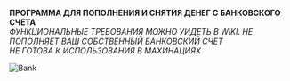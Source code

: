 **ПРОГРАММА ДЛЯ ПОПОЛНЕНИЯ И СНЯТИЯ ДЕНЕГ С БАНКОВСКОГО СЧЕТА**  
_ФУНКЦИОНАЛЬНЫЕ ТРЕБОВАНИЯ МОЖНО УИДЕТЬ В WIKI_.
_НЕ ПОПОЛНЯЕТ ВАШ СОБСТВЕННЫЙ БАНКОВСКИЙ СЧЕТ_  
_НЕ ГОТОВА К ИСПОЛЬЗОВАНИЯ В МАХИНАЦИЯХ_  

![Bank](https://github.com/user-attachments/assets/02e9de6c-e5c7-4a8c-b33d-39a6b04396a1)

